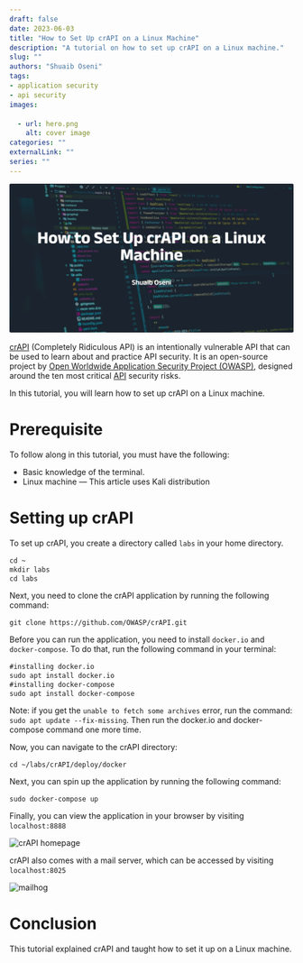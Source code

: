 ```yaml
--- 
draft: false
date: 2023-06-03
title: "How to Set Up crAPI on a Linux Machine"
description: "A tutorial on how to set up crAPI on a Linux machine."
slug: ""
authors: "Shuaib Oseni"
tags:
- application security
- api security
images:

  - url: hero.png
    alt: cover image
categories: ""
externalLink: ""
series: ""
---
```

![Cover Image](hero.png)

[crAPI](https://owasp.org/www-project-crapi/) (Completely Ridiculous API) is an intentionally vulnerable API that can be used to learn about and practice API security. It is an open-source project by [Open Worldwide Application Security Project (OWASP](https://owasp.org/)[)](https://owasp.org/), designed around the ten most critical [API](https://owasp.org/www-project-api-security/) security risks.

In this tutorial, you will learn how to set up crAPI on a Linux machine.

# Prerequisite 

To follow along in this tutorial, you must have the following:

- Basic knowledge of the terminal.
- Linux machine — This article uses Kali distribution


# Setting up crAPI

To set up crAPI, you create a directory called `labs` in your home directory.


    cd ~
    mkdir labs
    cd labs

Next, you need to clone the crAPI application by running the following command:


    git clone https://github.com/OWASP/crAPI.git

Before you can run the application, you need to install `docker.io` and `docker-compose`. To do that, run the following command in your terminal:


    #installing docker.io
    sudo apt install docker.io
    #installing docker-compose 
    sudo apt install docker-compose

Note: if you get the `unable to fetch some archives` error, run the command: `sudo apt update --fix-missing`. Then run the docker.io and docker-compose command one more time.

Now, you can navigate to the crAPI directory:


    cd ~/labs/crAPI/deploy/docker

Next, you can spin up the application by running the following command:


    sudo docker-compose up

Finally, you can view the application in your browser by visiting `localhost:8888`

![crAPI homepage](https://paper-attachments.dropboxusercontent.com/s_19FD3CEF828680C872463745C98B376CD411D3117E3D7DDA44F7F639D7B77FB8_1685788441195_crapi.png)


crAPI also comes with a mail server, which can be accessed by visiting `localhost:8025`

![mailhog](https://paper-attachments.dropboxusercontent.com/s_19FD3CEF828680C872463745C98B376CD411D3117E3D7DDA44F7F639D7B77FB8_1685788497368_mailhog.png)

# Conclusion

This tutorial explained crAPI and taught how to set it up on a Linux machine.
